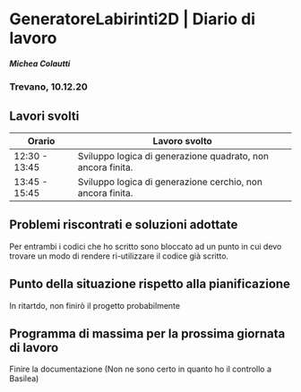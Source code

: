 # GeneratoreLabirinti2D | Diario di lavoro
##### Michea Colautti
### Trevano, 10.12.20
## Lavori svolti


|Orario        |Lavoro svolto                                                |
|--------------|-------------------------------------------------------------|
|12:30 - 13:45 |Sviluppo logica di generazione quadrato, non ancora finita.  |
|13:45 - 15:45 |Sviluppo logica di generazione cerchio, non ancora finita.   |






##  Problemi riscontrati e soluzioni adottate
Per entrambi i codici che ho scritto sono bloccato ad un punto in cui devo trovare un modo di rendere ri-utilizzare il codice già scritto.

##  Punto della situazione rispetto alla pianificazione

In ritartdo, non finirò il progetto probabilmente
## Programma di massima per la prossima giornata di lavoro
Finire la documentazione
(Non ne sono certo in quanto ho il controllo a Basilea)